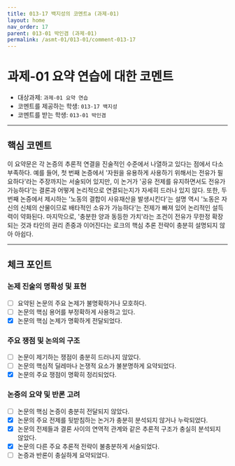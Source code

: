 ```yaml
---
title: 013-17 백지성의 코멘트a (과제-01) 
layout: home
nav_order: 17
parent: 013-01 박인겸 (과제-01)
permalink: /asmt-01/013-01/comment-013-17
---
```


# 과제-01 요약 연습에 대한 코멘트

- 대상과제: `과제-01 요약 연습`
- 코멘트를 제공하는 학생: `013-17 백지성` 
- 코멘트를 받는 학생: `013-01 박인겸` 

---

## 핵심 코멘트

이 요약문은 각 논증의 추론적 연결을 진술적인 수준에서 나열하고 있다는 점에서 다소 부족하다. 예를 들어, 첫 번째 논증에서 '자원을 유용하게 사용하기 위해서는 전유가 필요하다'라는 주장까지는 서술되어 있지만, 이 논거가 '공유 전제를 유지하면서도 전유가 가능하다'는 결론과 어떻게 논리적으로 연결되는지가 자세히 드러나 있지 않다. 또한, 두 번째 논증에서 제시하는 '노동의 결합이 사유재산을 발생시킨다'는 설명 역시 '노동은 자신의 신체의 산물이므로 배타적인 소유가 가능하다'는 전제가 빠져 있어 논리적인 설득력이 약화된다. 마지막으로, '충분한 양과 동등한 가치'라는 조건이 전유가 무한정 확장되는 것과 타인의 권리 존중과 이어진다는 로크의 핵심 추론 전략이 충분히 설명되지 않아 아쉽다.

---

## 체크 포인트

### 논제 진술의 명확성 및 표현  
- [ ] 요약된 논문의 주요 논제가 불명확하거나 모호하다.  
- [ ] 논문의 핵심 용어를 부정확하게 사용하고 있다.  
- [x] 논문의 핵심 논제가 명확하게 전달되었다.  

### 주요 쟁점 및 논의의 구조  
- [ ] 논문이 제기하는 쟁점이 충분히 드러나지 않았다.  
- [ ] 논문의 핵심적 딜레마나 논쟁적 요소가 불분명하게 요약되었다.  
- [x] 논문의 주요 쟁점이 명확히 정리되었다.  

### 논증의 요약 및 반론 고려  
- [ ] 논문의 핵심 논증이 충분히 전달되지 않았다.  
- [x] 논문의 주요 전제를 뒷받침하는 논거가 충분히 분석되지 않거나 누락되었다.  
- [x] 논문의 전제들과 결론 사이의 연역적 관계와 같은 추론적 구조가 충실히 분석되지 않았다.  
- [x] 논문의 다른 주요 추론적 전략이 불충분하게 서술되었다.
- [ ] 논증과 반론이 충실하게 요약되었다. 